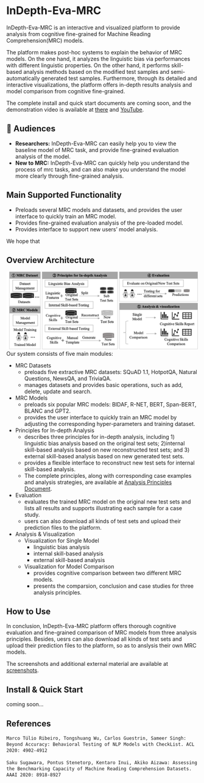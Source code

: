 # InDepth-Eva-MRC
InDepth-Eva-MRC is an interactive and visualized platform to provide analysis from cognitive fine-grained for Machine Reading Comprehension(MRC) models.

The platform makes post-hoc systems to explain the behavior of MRC models. On the one hand, it analyzes the linguistic bias via performances with different linguistic properties. On the other hand, it performs skill-based analysis methods based on the modified test samples and semi-automatically generated test samples. Furthermore, through its detailed and interactive visualizations, the platform offers in-depth results analysis and model comparison from cognitive fine-grained.

The complete install and quick start documents are coming soon, and the demonstration video is available at [there](https://github.com/py-rgb/InDepth-Eva-MRC/blob/main/InDepth-Eva-MRC-Video.mp4) and [YouTube](https://youtu.be/MB_0exH0x0Q).


## :couple: Audiences
* **Researchers:** InDepth-Eva-MRC can easily help you to view the baseline model of MRC task, and provide fine-grained evaluation analysis of the model.
* **New to MRC:** InDepth-Eva-MRC can quickly help you understand the process of mrc tasks, and can also make you understand the model more clearly through fine-grained analysis.

## Main Supported Functionality 
* Preloads several MRC models and datasets, and provides the user interface to quickly train an MRC model.
* Provides fine-grained evaluation analysis of the pre-loaded model.
* Provides interface to support new users’ model analysis.

We hope that 

## Overview Architecture
![alt 属性文本](./src/framework.png )
Our system consists of five main modules: 
* MRC Datasets
   * preloads five extractive MRC datasets: SQuAD 1.1, HotpotQA, Natural Questions, NewsQA, and TriviaQA.
   * manages datasets and provides basic operations, such as add, delete, update and search.
* MRC Models
   * preloads six popular MRC models: BIDAF, R-NET, BERT, Span-BERT, BLANC and GPT2.
   * provides the user interface to quickly train an MRC model by adjusting the corresponding hyper-parameters and training dataset.
* Principles for In-depth Analysis
   * describes three principles for in-depth analysis, including 1) linguistic bias analysis based on the original test sets; 2)internal skill-based analysis based on new reconstructed test sets; and 3) external skill-based analysis based on new generated test sets.
   * provides a flexible interface to reconstruct new test sets for internal skill-based analysis.
   * The complete principles, along with corresponding case examples and analysis strategies, are available at [Analysis Principles Document](https://github.com/py-rgb/InDepth-Eva-MRC/tree/main/Analysis%20Principles%20Document).
* Evaluation
   * evaluates the trained MRC model on the original new test sets and lists all results and supports illustrating each sample for a case study.
   * users can also download all kinds of test sets and upload their prediction files to the platform.
* Analysis & Visualization
   * Visualization for Single Model
      * linguistic bias analysis
      * internal skill-based analysis
      * external skill-based analysis
   * Visualization for Model Comparison
      * provides cognitive comparison between two different MRC models.
      * presents the comparsion, conclusion and case studies for three analysis principles.

   
## How to Use
In conclusion, InDepth-Eva-MRC platform offers thorough cognitive evaluation and fine-grained comparison of MRC models from three analysis principles. Besides, uesrs can also download all kinds of test sets and upload their prediction files to the platform, so as to anslysis their own MRC models.

The screenshots and additional external material are available at [screenshots](https://github.com/py-rgb/InDepth-Eva-MRC/tree/main/screenshots).

## Install & Quick Start
coming soon...

## References
```
Marco Túlio Ribeiro, Tongshuang Wu, Carlos Guestrin, Sameer Singh: Beyond Accuracy: Behavioral Testing of NLP Models with CheckList. ACL 2020: 4902-4912

Saku Sugawara, Pontus Stenetorp, Kentaro Inui, Akiko Aizawa: Assessing the Benchmarking Capacity of Machine Reading Comprehension Datasets. AAAI 2020: 8918-8927
```